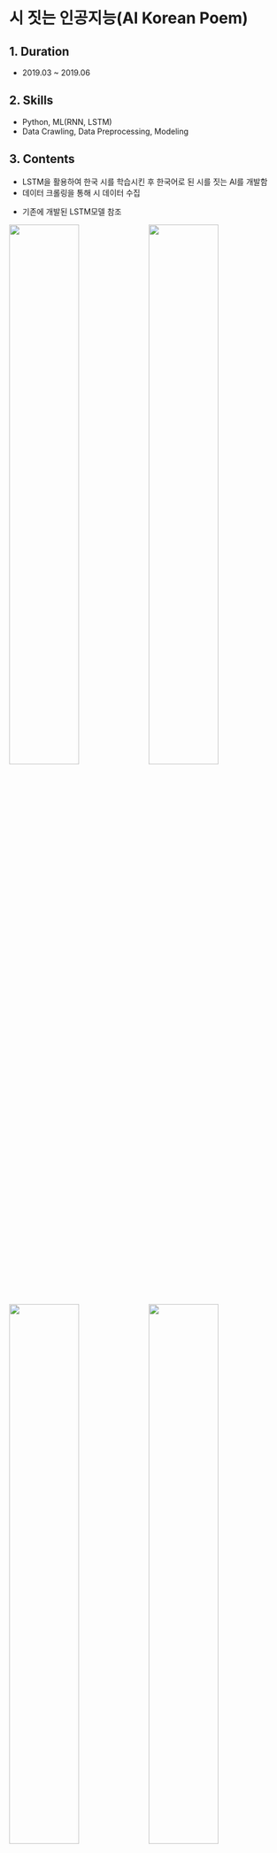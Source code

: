 # 시 짓는 인공지능(AI Korean Poem)

## 1. Duration
- 2019.03 ~ 2019.06

## 2. Skills
- Python, ML(RNN, LSTM)
- Data Crawling, Data Preprocessing, Modeling

## 3. Contents
- LSTM을 활용하여 한국 시를 학습시킨 후 한국어로 된 시를 짓는 AI를 개발함
- 데이터 크롤링을 통해 시 데이터 수집
* 기존에 개발된 LSTM모델 참조

<img src="https://user-images.githubusercontent.com/109687076/184579655-5fec27c3-94a3-4bdb-9bfe-627a99dd4a1c.JPG" width="50%"><img src="https://user-images.githubusercontent.com/109687076/184579656-22d4361e-9d37-4143-8027-0819443d80af.JPG" width="50%">
<img src="https://user-images.githubusercontent.com/109687076/184579658-680a0ee3-3fde-45b4-a57e-4c9f7c00f370.JPG" width="50%"><img src="https://user-images.githubusercontent.com/109687076/184579650-ad70419e-a8c8-4122-8147-8ecf04dcb70e.JPG" width="50%">


## 4. Results
 1) 크롤링을 통한 한국 시 데이터 수집 및 전처리      
 2) LSTM을 이용해 1)에서 전처리한 데이터를 이용해 모델 구축    
 3) 학습을 통해 완성된 모델을 이용해 특정 단어를 input으로 입력하면 output으로 시 데이터 생성
 
 <img src="https://user-images.githubusercontent.com/109687076/184579726-41eb9ba4-1fb7-48f4-a3dc-c04a77ddfb11.JPG" width="50%">
